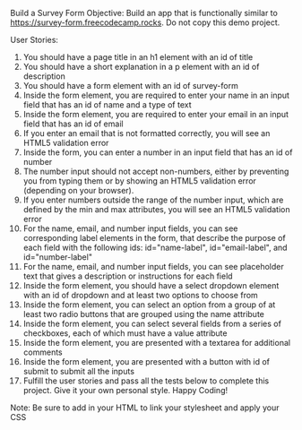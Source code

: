 Build a Survey Form
Objective: Build an app that is functionally similar to https://survey-form.freecodecamp.rocks. Do not copy this demo project.

User Stories:

1. You should have a page title in an h1 element with an id of title
2. You should have a short explanation in a p element with an id of description
3. You should have a form element with an id of survey-form
4. Inside the form element, you are required to enter your name in an input field that has an id of name and a type of text
5. Inside the form element, you are required to enter your email in an input field that has an id of email
6. If you enter an email that is not formatted correctly, you will see an HTML5 validation error
7. Inside the form, you can enter a number in an input field that has an id of number
8. The number input should not accept non-numbers, either by preventing you from typing them or by showing an HTML5 validation error (depending on your browser).
9. If you enter numbers outside the range of the number input, which are defined by the min and max attributes, you will see an HTML5 validation error
10. For the name, email, and number input fields, you can see corresponding label elements in the form, that describe the purpose of each field with the following ids: id="name-label", id="email-label", and id="number-label"
11. For the name, email, and number input fields, you can see placeholder text that gives a description or instructions for each field
12. Inside the form element, you should have a select dropdown element with an id of dropdown and at least two options to choose from
13. Inside the form element, you can select an option from a group of at least two radio buttons that are grouped using the name attribute
14. Inside the form element, you can select several fields from a series of checkboxes, each of which must have a value attribute
15. Inside the form element, you are presented with a textarea for additional comments
16. Inside the form element, you are presented with a button with id of submit to submit all the inputs
17. Fulfill the user stories and pass all the tests below to complete this project. Give it your own personal style. Happy Coding!

Note: Be sure to add <link rel="stylesheet" href="styles.css"> in your HTML to link your stylesheet and apply your CSS

